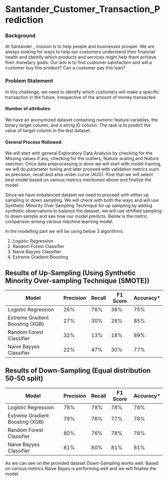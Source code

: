 # Santander_Customer_Transaction_Prediction

### Background
At Santander , mission is to help people and businesses prosper. We are always looking for ways to help our customers understand their financial health and identify which products and services might help them achieve their monetary goals.
Our aim is to find customer satisfaction and will a customer buy this product? Can a customer pay this loan?

### Problem Statement
In this challenge, we need to identify which customers will make a specific transaction in the future, irrespective of the amount of money transacted.

#### Number of attributes:
We have an anonymized dataset containing numeric feature variables, the binary target column, and a string ID column. The task is to predict the value of target column in the test dataset. 

#### General Process ffollowed:
We will start with general Exploratory Data Analysis by checking for the Missing values if any, checking for the outliers, feature scaling and feature seection. Once data preprocessing is done we will start with model training, we will do parameter tuning and later proceed with validation metrics such as precision, recall and area under curve (AUC). Post that we will select best model based on various metrics mentioned above and finalize the model.

Since we have imbalanced dataset we need to proceed with either up sampling or down sampling. We will check with both the ways and will use Synthetic Minority Over Sampling Technique for up sampling by adding synthetic observations to balance the dataset, we will use strtified sampling to down sample and see how our model predicts. Below is the metric comparison among various machine learning model.

In the modelling part we will be using below 3 algorithms:
1. Logistic Regression
2. Random Forest Classifier
3. Naive Bayyes Classifier
4. Extreme Gradient Boosting

## Results of Up-Sampling (Using Synthetic Minority Over-sampling Technique (SMOTE))
|Model | Precision | Recall |F1 Score | Accuracy* |
|---|---|---|---|---|
|Logistic Regression | 26% | 76% | 38% | 75% |
|Extreme Gradient Boosting (XGB) | 27% | 30% | 28% | 85% |
|Random Forest Classifier | 32% | 13% | 18% | 89% |
|Naive Bayyes Classifier | 22% | 47% | 30% | 77% |

## Results of Down-Sampling (Equal distribution 50-50 split)
|Model | Precision | Recall |F1 Score | Accuracy* |
|---|---|---|---|---|
|Logistic Regression | 78% | 78% | 78% | 78% |
|Extreme Gradient Boosting (XGB) | 79% | 76% | 77% | 78% |
|Random Forest Classifier | 80% | 76% | 78% | 78% |
|Naive Bayyes Classifier | 81% | 80% | 81% | 81% |

As we can see on the provided dataset Down-Sampling works well. Based on various metrics Naive Bayes is performing well and we will finalise the model.
